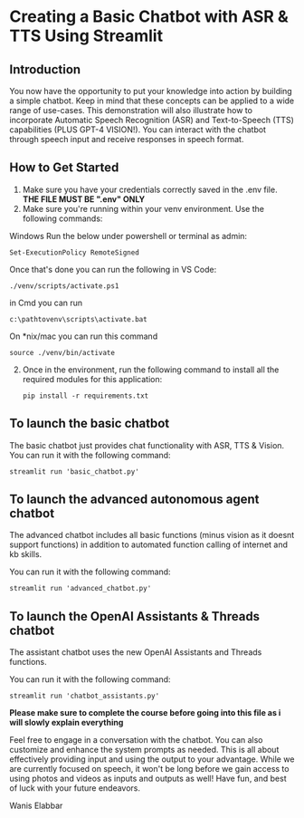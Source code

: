 # Creating a Basic Chatbot with ASR & TTS Using Streamlit

## Introduction
You now have the opportunity to put your knowledge into action by building a simple chatbot. Keep in mind that these concepts can be applied to a wide range of use-cases. This demonstration will also illustrate how to incorporate Automatic Speech Recognition (ASR) and Text-to-Speech (TTS) capabilities (PLUS GPT-4 VISION!). You can interact with the chatbot through speech input and receive responses in speech format.

## How to Get Started

1. Make sure you have your credentials correctly saved in the .env file. **THE FILE MUST BE ".env" ONLY**
2. Make sure you're running within your venv environment. Use the following commands:

Windows
Run the below under powershell or terminal as admin:
```
Set-ExecutionPolicy RemoteSigned
```
Once that's done you can run the following in VS Code:
```
./venv/scripts/activate.ps1
```
in Cmd you can run
```
c:\pathtovenv\scripts\activate.bat
```

On *nix/mac you can run this command
```
source ./venv/bin/activate
```
2. Once in the environment, run the following command to install all the required modules for this application:
   
   ```
   pip install -r requirements.txt
   ```

## To launch the basic chatbot
The basic chatbot just provides chat functionality with ASR, TTS & Vision. You can run it with the following command:
   ```
   streamlit run 'basic_chatbot.py'
   ```
## To launch the advanced autonomous agent chatbot
The advanced chatbot includes all basic functions (minus vision as it doesnt support functions) in addition to automated function calling of internet and kb skills. 

You can run it with the following command:
   ```
   streamlit run 'advanced_chatbot.py'
   ```
## To launch the OpenAI Assistants & Threads chatbot
The assistant chatbot uses the new OpenAI Assistants and Threads functions.

You can run it with the following command:
   ```
   streamlit run 'chatbot_assistants.py'
   ```

**Please make sure to complete the course before going into this file as i will slowly explain everything**

Feel free to engage in a conversation with the chatbot. You can also customize and enhance the system prompts as needed. This is all about effectively providing input and using the output to your advantage. While we are currently focused on speech, it won't be long before we gain access to using photos and videos as inputs and outputs as well! Have fun, and best of luck with your future endeavors.

Wanis Elabbar